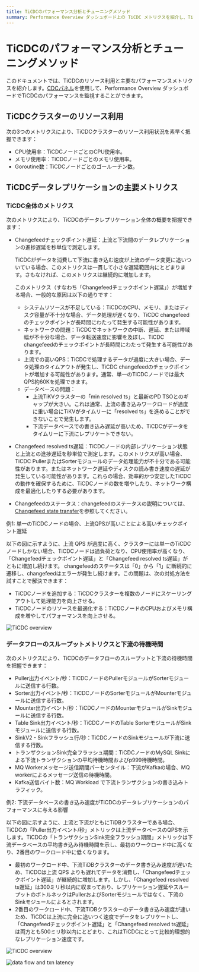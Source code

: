 ```yaml
---
title: TiCDCのパフォーマンス分析とチューニングメソッド
summary: Performance Overview ダッシュボード上の TiCDC メトリクスを紹介し、TiCDC ワークロードをよりよく理解しモニタリングするのに役立ちます。
---
```


# TiCDCのパフォーマンス分析とチューニングメソッド

このドキュメントでは、TiCDCのリソース利用と主要なパフォーマンスメトリクスを紹介します。[CDCパネル](/grafana-performance-overview-dashboard.md#cdc)を使用して、Performance Overview ダッシュボードでTiCDCのパフォーマンスを監視することができます。

## TiCDCクラスターのリソース利用

次の3つのメトリクスにより、TiCDCクラスターのリソース利用状況を素早く把握できます：

- CPU使用率：TiCDCノードごとのCPU使用率。
- メモリ使用率：TiCDCノードごとのメモリ使用率。
- Goroutine数：TiCDCノードごとのゴールーチン数。

## TiCDCデータレプリケーションの主要メトリクス

### TiCDC全体のメトリクス

次のメトリクスにより、TiCDCのデータレプリケーション全体の概要を把握できます：

- Changefeedチェックポイント遅延：上流と下流間のデータレプリケーションの進捗遅延を秒単位で測定します。

    TiCDCがデータを消費して下流に書き込む速度が上流のデータ変更に追いついている場合、このメトリクスは一貫して小さな遅延範囲内にとどまります。さもなければ、このメトリクスは継続的に増加します。

    このメトリクス（すなわち「Changefeedチェックポイント遅延」）が増加する場合、一般的な原因は以下の通りです：

    - システムリソースが不足している：TiCDCのCPU、メモリ、またはディスク容量が不十分な場合、データ処理が遅くなり、TiCDC changefeedのチェックポイントが長時間にわたって発生する可能性があります。
    - ネットワークの問題：TiCDCでネットワークの中断、遅延、または帯域幅が不十分な場合、データ転送速度に影響を及ぼし、TiCDC changefeedのチェックポイントが長時間にわたって発生する可能性があります。
    - 上流での高いQPS：TiCDCで処理するデータが過度に大きい場合、データ処理のタイムアウトが発生し、TiCDC changefeedのチェックポイントが増加する可能性があります。通常、単一のTiCDCノードでは最大QPS約60Kを処理できます。
    - データベースの問題：
        - 上流TiKVクラスターの「min resolved ts」と最新のPD TSOとのギャップが大きい。これは通常、上流の書き込みワークロードが過度に重い場合にTiKVがタイムリーに「resolved ts」を進めることができないことで発生します。
        - 下流データベースでの書き込み遅延が高いため、TiCDCがデータをタイムリーに下流にレプリケートできない。

- Changefeed resolved ts遅延：TiCDCノードの内部レプリケーション状態と上流との進捗遅延を秒単位で測定します。このメトリクスが高い場合、TiCDC PullerまたはSorterモジュールのデータ処理能力が不十分である可能性があります。またはネットワーク遅延やディスクの読み書き速度の遅延が発生している可能性があります。これらの場合、効率的かつ安定したTiCDCの動作を確保するために、TiCDCノードの数を増やしたり、ネットワーク構成を最適化したりする必要があります。
- Changefeedのステータス：changefeedのステータスの説明については、[Changefeed state transfer](/ticdc/ticdc-changefeed-overview.md)を参照してください。

例1: 単一のTiCDCノードの場合、上流QPSが高いことによる高いチェックポイント遅延

以下の図に示すように、上流 QPS が過度に高く、クラスターには単一のTiCDCノードしかない場合、TiCDCノードは過負荷となり、CPU使用率が高くなり、「Changefeedチェックポイント遅延」と「Changefeed resolved ts遅延」がともに増加し続けます。 changefeedのステータスは「0」から「1」に断続的に遷移し、changefeedはエラーが発生し続けます。この問題は、次の対処方法を試すことで解決できます：

- TiCDCノードを追加する：TiCDCクラスターを複数のノードにスケーリングアウトして処理能力を向上させる。
- TiCDCノードのリソースを最適化する：TiCDCノードのCPUおよびメモリ構成を増やしてパフォーマンスを向上させる。

![TiCDC overview](/media/performance/cdc/cdc-slow.png)

### データフローのスループットメトリクスと下流の待機時間

次のメトリクスにより、TiCDCのデータフローのスループットと下流の待機時間を把握できます：

- Puller出力イベント/秒：TiCDCノードのPullerモジュールがSorterモジュールに送信する行数。
- Sorter出力イベント/秒：TiCDCノードのSorterモジュールがMounterモジュールに送信する行数。
- Mounter出力イベント/秒：TiCDCノードのMounterモジュールがSinkモジュールに送信する行数。
- Table Sink出力イベント/秒：TiCDCノードのTable SorterモジュールがSinkモジュールに送信する行数。
- SinkV2 - Sinkフラッシュ行/秒：TiCDCノードのSinkモジュールが下流に送信する行数。
- トランザクションSink完全フラッシュ期間：TiCDCノードのMySQL Sinkによる下流トランザクションの平均待機時間およびp999待機時間。
- MQ Workerメッセージ送信期間パーセンタイル：下流がKafkaの場合、MQ workerによるメッセージ送信の待機時間。
- Kafka送信バイト数：MQ Workload で下流トランザクションの書き込みトラフィック。

例2: 下流データベースの書き込み速度がTiCDCのデータレプリケーションのパフォーマンスに与える影響

以下の図に示すように、上流と下流がともにTiDBクラスターである場合、TiCDCの「Puller出力イベント/秒」メトリックは上流データベースのQPSを示します。TiCDCの「トランザクションSink完全フラッシュ期間」メトリックは下流データベースの平均書き込み待機時間を示し、最初のワークロード中に高くなり、2番目のワークロード中に低くなります。

- 最初のワークロード中、下流TiDBクラスターのデータ書き込み速度が遅いため、TiCDCは上流 QPS よりも遅れてデータを消費し、「Changefeedチェックポイント遅延」が継続的に増加します。しかし、「Changefeed resolved ts遅延」は300ミリ秒以内に収まっており、レプリケーション遅延やスループットのボトルネックはPullerおよびSorterモジュールではなく、下流のSinkモジュールによるとされます。
- 2番目のワークロード中、下流TiDBクラスターのデータ書き込み速度が速いため、TiCDCは上流に完全に追いつく速度でデータをレプリケートし、「Changefeedチェックポイント遅延」と「Changefeed resolved ts遅延」は両方とも500ミリ秒以内にとどまり、これはTiCDCにとって比較的理想的なレプリケーション速度です。

![TiCDC overview](/media/performance/cdc/cdc-fast-1.png)

![data flow and txn latency](/media/performance/cdc/cdc-fast-2.png)